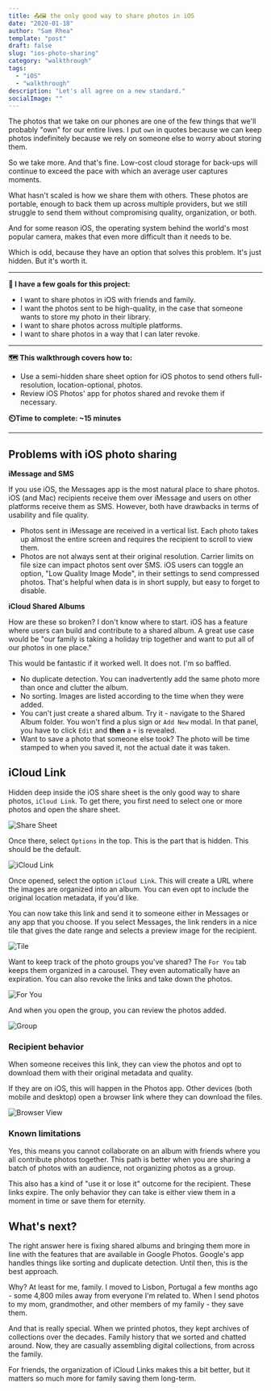 ```yaml
---
title: 📤🖼️ the only good way to share photos in iOS
date: "2020-01-18"
author: "Sam Rhea"
template: "post"
draft: false
slug: "ios-photo-sharing"
category: "walkthrough"
tags:
  - "iOS"
  - "walkthrough"
description: "Let's all agree on a new standard."
socialImage: ""
---
```


The photos that we take on our phones are one of the few things that we'll probably "own" for our entire lives. I put `own` in quotes because we can keep photos indefinitely because we rely on someone else to worry about storing them.

So we take more. And that's fine. Low-cost cloud storage for back-ups will continue to exceed the pace with which an average user captures moments.

What hasn't scaled is how we share them with others. These photos are portable, enough to back them up across multiple providers, but we still struggle to send them without compromising quality, organization, or both.

And for some reason iOS, the operating system behind the world's most popular camera, makes that even more difficult than it needs to be.

Which is odd, because they have an option that solves this problem. It's just hidden. But it's worth it.

---

**🎯 I have a few goals for this project:**

* I want to share photos in iOS with friends and family.
* I want the photos sent to be high-quality, in the case that someone wants to store my photo in their library.
* I want to share photos across multiple platforms.
* I want to share photos in a way that I can later revoke.

---

**🗺️ This walkthrough covers how to:**

* Use a semi-hidden share sheet option for iOS photos to send others full-resolution, location-optional, photos.
* Review iOS Photos' app for photos shared and revoke them if necessary.

**⏲️Time to complete: ~15 minutes**

---

## Problems with iOS photo sharing

**iMessage and SMS**

If you use iOS, the Messages app is the most natural place to share photos. iOS (and Mac) recipients receive them over iMessage and users on other platforms receive them as SMS. However, both have drawbacks in terms of usability and file quality.

* Photos sent in iMessage are received in a vertical list. Each photo takes up almost the entire screen and requires the recipient to scroll to view them.
* Photos are not always sent at their original resolution. Carrier limits on file size can impact photos sent over SMS. iOS users can toggle an option, "Low Quality Image Mode", in their settings to send compressed photos. That's helpful when data is in short supply, but easy to forget to disable.

**iCloud Shared Albums**

How are these so broken? I don't know where to start. iOS has a feature where users can build and contribute to a shared album. A great use case would be "our family is taking a holiday trip together and want to put all of our photos in one place."

This would be fantastic if it worked well. It does not. I'm so baffled.

* No duplicate detection. You can inadvertently add the same photo more than once and clutter the album.
* No sorting. Images are listed according to the time when they were added.
* You can't just create a shared album. Try it - navigate to the Shared Album folder. You won't find a plus sign or `Add New` modal. In that panel, you have to click `Edit` and **then** a `+` is revealed.
* Want to save a photo that someone else took? The photo will be time stamped to when you saved it, not the actual date it was taken.

## iCloud Link

Hidden deep inside the iOS share sheet is the only good way to share photos, `iCloud Link`. To get there, you first need to select one or more photos and open the share sheet.

![Share Sheet](../../../static/media/post-images/ios-photos/share-sheet.png)

Once there, select `Options` in the top. This is the part that is hidden. This should be the default.

![iCloud Link](../../../static/media/post-images/ios-photos/icloud-link-option.png)

Once opened, select the option `iCloud Link`. This will create a URL where the images are organized into an album. You can even opt to include the original location metadata, if you'd like.

You can now take this link and send it to someone either in Messages or any app that you choose. If you select Messages, the link renders in a nice tile that gives the date range and selects a preview image for the recipient.

![Tile](../../../static/media/post-images/ios-photos/tile.png)

Want to keep track of the photo groups you've shared? The `For You` tab keeps them organized in a carousel. They even automatically have an expiration. You can also revoke the links and take down the photos.

![For You](../../../static/media/post-images/ios-photos/for-you.png)

And when you open the group, you can review the photos added.

![Group](../../../static/media/post-images/ios-photos/group.png)

### Recipient behavior

When someone receives this link, they can view the photos and opt to download them with their original metadata and quality.

If they are on iOS, this will happen in the Photos app. Other devices (both mobile and desktop) open a browser link where they can download the files.

![Browser View](../../../static/media/post-images/ios-photos/browser-view.png)

### Known limitations

Yes, this means you cannot collaborate on an album with friends where you all contribute photos together. This path is better when you are sharing a batch of photos with an audience, not organizing photos as a group.

This also has a kind of "use it or lose it" outcome for the recipient. These links expire. The only behavior they can take is either view them in a moment in time or save them for eternity.

## What's next?

The right answer here is fixing shared albums and bringing them more in line with the features that are available in Google Photos. Google's app handles things like sorting and duplicate detection. Until then, this is the best approach.

Why? At least for me, family. I moved to Lisbon, Portugal a few months ago - some 4,800 miles away from everyone I'm related to. When I send photos to my mom, grandmother, and other members of my family - they save them.

And that is really special. When we printed photos, they kept archives of collections over the decades. Family history that we sorted and chatted around. Now, they are casually assembling digital collections, from across the family.

For friends, the organization of iCloud Links makes this a bit better, but it matters so much more for family saving them long-term.